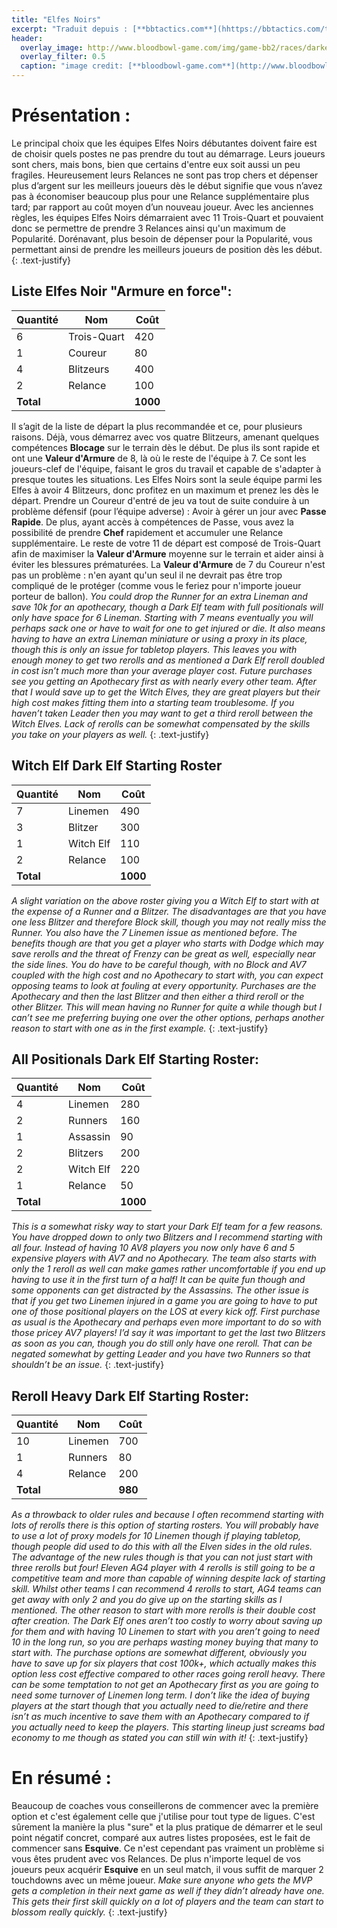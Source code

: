 ```yaml
---
title: "Elfes Noirs"
excerpt: "Traduit depuis : [**bbtactics.com**](hhttps://bbtactics.com/tv1000-dark-elf-starting-roster)"
header:
  overlay_image: http://www.bloodbowl-game.com/img/game-bb2/races/darkelves/scr01.jpg
  overlay_filter: 0.5
  caption: "image credit: [**bloodbowl-game.com**](http://www.bloodbowl-game.com/fr/bloodbowl2/race-chaos)"
---
```

# Présentation :  

Le principal choix que les équipes Elfes Noirs débutantes doivent faire est de choisir quels postes ne pas prendre du tout au démarrage. Leurs joueurs sont chers, mais bons, bien que certains d'entre eux soit aussi un peu fragiles. Heureusement leurs Relances ne sont pas trop chers et dépenser plus d’argent sur les meilleurs joueurs dès le début signifie que vous n’avez pas à économiser beaucoup plus pour une Relance supplémentaire plus tard; par rapport au coût moyen d’un nouveau joueur. Avec les anciennes règles,  les équipes Elfes Noirs démarraient avec 11 Trois-Quart et pouvaient donc se permettre de prendre 3 Relances ainsi qu'un maximum de Popularité. Dorénavant, plus besoin de dépenser pour la Popularité, vous permettant ainsi de prendre les meilleurs joueurs de position dès les début.
{: .text-justify}


## Liste Elfes Noir "Armure en force":

**Quantité** | **Nom** | **Coût**      
--------|---------|---------
6  | Trois-Quart | 420
1  | Coureur | 80
4  | Blitzeurs | 400
2  | Relance | 100
**Total** |   |  **1000**

Il s’agit de la liste de départ la plus recommandée et ce, pour plusieurs raisons. Déjà, vous démarrez avec vos quatre Blitzeurs, amenant quelques compétences **Blocage** sur le terrain dès le début. De plus ils sont rapide et ont une **Valeur d'Armure** de 8, là où le reste de l'équipe à 7.  Ce sont les joueurs-clef de l'équipe, faisant le gros du travail et capable de s'adapter à presque toutes les situations. Les Elfes Noirs sont la seule équipe parmi les Elfes à avoir 4 Blitzeurs, donc profitez en un maximum et prenez les dès le départ. Prendre un Coureur d'entré de jeu va tout de suite conduire à un problème défensif (pour l’équipe adverse)  : Avoir à gérer un jour avec **Passe Rapide**. De plus, ayant accès à compétences de Passe, vous avez la possibilité de prendre **Chef** rapidement et accumuler une Relance supplémentaire. Le reste de votre 11 de départ est composé de Trois-Quart afin de maximiser la **Valeur d'Armure** moyenne sur le terrain et aider ainsi à éviter les blessures prématurées.  La **Valeur d'Armure** de 7 du Coureur n'est pas un problème : n'en ayant qu'un seul il ne devrait pas être trop compliqué de le protéger (comme vous le feriez pour n'importe joueur porteur de ballon). *You could drop the Runner for an extra Lineman and save 10k for an apothecary, though a Dark Elf team with full positionals will only have space for 6 Lineman. Starting with 7 means eventually you will perhaps sack one or have to wait for one to get injured or die. It also means having to have an extra Lineman miniature or using a proxy in its place, though this is only an issue for tabletop players. This leaves you with enough money to get two rerolls and as mentioned a Dark Elf reroll doubled in cost isn’t much more than your average player cost.*
*Future purchases see you getting an Apothecary first as with nearly every other team. After that I would save up to get the Witch Elves, they are great players but their high cost makes fitting them into a starting team troublesome. If you haven’t taken Leader then you may want to get a third reroll between the Witch Elves. Lack of rerolls can be somewhat compensated by the skills you take on your players as well.*
{: .text-justify}


## Witch Elf Dark Elf Starting Roster

**Quantité** | **Nom** | **Coût**      
--------|---------|---------
7  | Linemen | 490
3  | Blitzer | 300
1  | Witch Elf | 110
2  | Relance | 100
**Total** |   |  **1000**

*A slight variation on the above roster giving you a Witch Elf to start with at the expense of a Runner and a Blitzer. The disadvantages are that you have one less Blitzer and therefore Block skill, though you may not really miss the Runner. You also have the 7 Linemen issue as mentioned before. The benefits though are that you get a player who starts with Dodge which may save rerolls and the threat of Frenzy can be great as well, especially near the side lines. You do have to be careful though, with no Block and AV7 coupled with the high cost and no Apothecary to start with, you can expect opposing teams to look at fouling at every opportunity.*
*Purchases are the Apothecary and then the last Blitzer and then either a third reroll or the other Blitzer. This will mean having no Runner for quite a while though but I can’t see me preferring buying one over the other options, perhaps another reason to start with one as in the first example.*
{: .text-justify}


## All Positionals Dark Elf Starting Roster:

**Quantité** | **Nom** | **Coût**      
--------|---------|---------
4  | Linemen | 280
2  | Runners | 160
1  | Assassin| 90
2  | Blitzers | 200
2  | Witch Elf | 220
1  | Relance | 50
**Total** |   |  **1000**

*This is a somewhat risky way to start your Dark Elf team for a few reasons. You have dropped down to only two Blitzers and I recommend starting with all four. Instead of having 10 AV8 players you now only have 6 and 5 expensive players with AV7 and no Apothecary. The team also starts with only the 1 reroll as well can make games rather uncomfortable if you end up having to use it in the first turn of a half! It can be quite fun though and some opponents can get distracted by the Assassins. The other issue is that if you get two Linemen injured in a game you are going to have to put one of those positional players on the LOS at every kick off.*
*First purchase as usual is the Apothecary and perhaps even more important to do so with those pricey AV7 players! I’d say it was important to get the last two Blitzers as soon as you can, though you do still only have one reroll. That can be negated somewhat by getting Leader and you have two Runners so that shouldn’t be an issue.*
{: .text-justify}


## Reroll Heavy Dark Elf Starting Roster:

**Quantité** | **Nom** | **Coût**      
--------|---------|---------
10  | Linemen | 700
1  | Runners | 80
4  | Relance | 200
**Total** |   |  **980**

*As a throwback to older rules and because I often recommend starting with lots of rerolls there is this option of starting rosters. You will probably have to use a lot of proxy models for 10 Linemen though if playing tabletop, though people did used to do this with all the Elven sides in the old rules. The advantage of the new rules though is that you can not just start with three rerolls but four! Eleven AG4 player with 4 rerolls is still going to be a competitive team and more than capable of winning despite lack of starting skill. Whilst other teams I can recommend 4 rerolls to start, AG4 teams can get away with only 2 and you do give up on the starting skills as I mentioned. The other reason to start with more rerolls is their double cost after creation. The Dark Elf ones aren’t too costly to worry about saving up for them and with having 10 Linemen to start with you aren’t going to need 10 in the long run, so you are perhaps wasting money buying that many to start with.*
*The purchase options are somewhat different, obviously you have to save up for six players that cost 100k+, which actually makes this option less cost effective compared to other races going reroll heavy. There can be some temptation to not get an Apothecary first as you are going to need some turnover of Linemen long term. I don’t like the idea of buying players at the start though that you actually need to die/retire and there isn’t as much incentive to save them with an Apothecary compared to if you actually need to keep the players. This starting lineup just screams bad economy to me though as stated you can still win with it!*
{: .text-justify}


# En résumé :

Beaucoup de coaches vous conseillerons de commencer avec la première option et c'est également celle que j'utilise pour tout type de ligues. C'est sûrement la manière la plus "sure" et la plus pratique de démarrer et le seul point négatif concret, comparé aux autres listes proposées, est le fait de commencer sans **Esquive**. Ce n'est cependant pas vraiment un problème si vous êtes prudent avec vos Relances. De plus n'importe lequel de vos joueurs peux acquérir **Esquive** en un seul match, il vous suffit de marquer 2 touchdowns avec un même joueur. *Make sure anyone who gets the MVP gets a completion in their next game as well if they didn’t already have one. This gets their first skill quickly on a lot of players and the team can start to blossom really quickly.*
{: .text-justify}